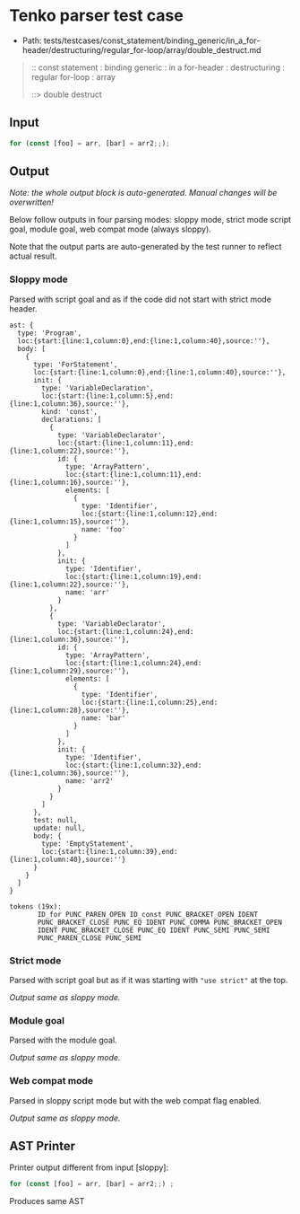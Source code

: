 # Tenko parser test case

- Path: tests/testcases/const_statement/binding_generic/in_a_for-header/destructuring/regular_for-loop/array/double_destruct.md

> :: const statement : binding generic : in a for-header : destructuring : regular for-loop : array
>
> ::> double destruct

## Input

`````js
for (const [foo] = arr, [bar] = arr2;;);
`````

## Output

_Note: the whole output block is auto-generated. Manual changes will be overwritten!_

Below follow outputs in four parsing modes: sloppy mode, strict mode script goal, module goal, web compat mode (always sloppy).

Note that the output parts are auto-generated by the test runner to reflect actual result.

### Sloppy mode

Parsed with script goal and as if the code did not start with strict mode header.

`````
ast: {
  type: 'Program',
  loc:{start:{line:1,column:0},end:{line:1,column:40},source:''},
  body: [
    {
      type: 'ForStatement',
      loc:{start:{line:1,column:0},end:{line:1,column:40},source:''},
      init: {
        type: 'VariableDeclaration',
        loc:{start:{line:1,column:5},end:{line:1,column:36},source:''},
        kind: 'const',
        declarations: [
          {
            type: 'VariableDeclarator',
            loc:{start:{line:1,column:11},end:{line:1,column:22},source:''},
            id: {
              type: 'ArrayPattern',
              loc:{start:{line:1,column:11},end:{line:1,column:16},source:''},
              elements: [
                {
                  type: 'Identifier',
                  loc:{start:{line:1,column:12},end:{line:1,column:15},source:''},
                  name: 'foo'
                }
              ]
            },
            init: {
              type: 'Identifier',
              loc:{start:{line:1,column:19},end:{line:1,column:22},source:''},
              name: 'arr'
            }
          },
          {
            type: 'VariableDeclarator',
            loc:{start:{line:1,column:24},end:{line:1,column:36},source:''},
            id: {
              type: 'ArrayPattern',
              loc:{start:{line:1,column:24},end:{line:1,column:29},source:''},
              elements: [
                {
                  type: 'Identifier',
                  loc:{start:{line:1,column:25},end:{line:1,column:28},source:''},
                  name: 'bar'
                }
              ]
            },
            init: {
              type: 'Identifier',
              loc:{start:{line:1,column:32},end:{line:1,column:36},source:''},
              name: 'arr2'
            }
          }
        ]
      },
      test: null,
      update: null,
      body: {
        type: 'EmptyStatement',
        loc:{start:{line:1,column:39},end:{line:1,column:40},source:''}
      }
    }
  ]
}

tokens (19x):
       ID_for PUNC_PAREN_OPEN ID_const PUNC_BRACKET_OPEN IDENT
       PUNC_BRACKET_CLOSE PUNC_EQ IDENT PUNC_COMMA PUNC_BRACKET_OPEN
       IDENT PUNC_BRACKET_CLOSE PUNC_EQ IDENT PUNC_SEMI PUNC_SEMI
       PUNC_PAREN_CLOSE PUNC_SEMI
`````

### Strict mode

Parsed with script goal but as if it was starting with `"use strict"` at the top.

_Output same as sloppy mode._

### Module goal

Parsed with the module goal.

_Output same as sloppy mode._

### Web compat mode

Parsed in sloppy script mode but with the web compat flag enabled.

_Output same as sloppy mode._

## AST Printer

Printer output different from input [sloppy]:

````js
for (const [foo] = arr, [bar] = arr2;;) ;
````

Produces same AST

